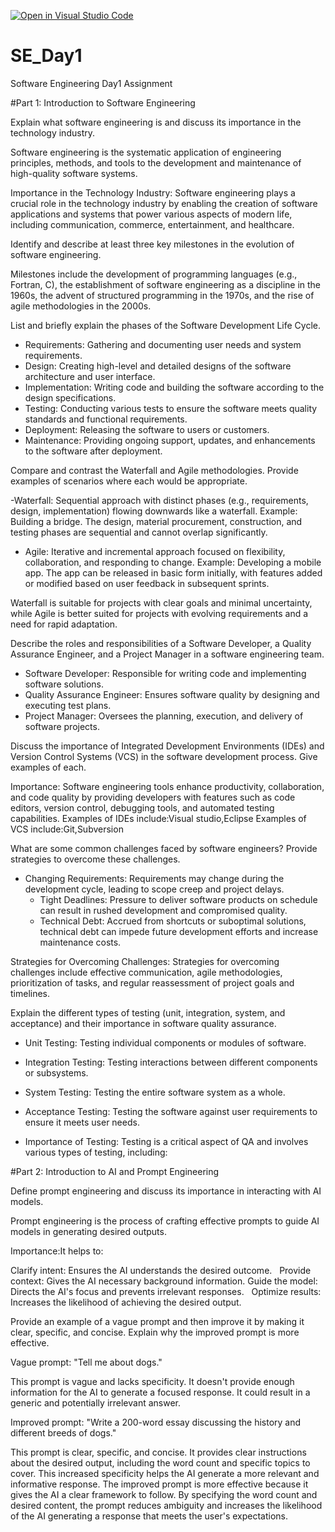 [![Open in Visual Studio Code](https://classroom.github.com/assets/open-in-vscode-2e0aaae1b6195c2367325f4f02e2d04e9abb55f0b24a779b69b11b9e10269abc.svg)](https://classroom.github.com/online_ide?assignment_repo_id=15565951&assignment_repo_type=AssignmentRepo)
# SE_Day1
Software Engineering Day1 Assignment

#Part 1: Introduction to Software Engineering

Explain what software engineering is and discuss its importance in the technology industry.

Software engineering is the systematic application of engineering principles, methods, and tools to the development and maintenance of high-quality software systems. 

Importance in the Technology Industry: Software engineering plays a crucial role in the technology industry by enabling the creation of software applications and systems that power various aspects of modern life, including communication, commerce, entertainment, and healthcare.

Identify and describe at least three key milestones in the evolution of software engineering.

Milestones include the development of programming languages (e.g., Fortran, C), the establishment of software engineering as a discipline in the 1960s, the advent of structured programming in the 1970s, and the rise of agile methodologies in the 2000s.


List and briefly explain the phases of the Software Development Life Cycle.
  - Requirements: Gathering and documenting user needs and system requirements.
  - Design: Creating high-level and detailed designs of the software architecture and user interface.
  - Implementation: Writing code and building the software according to the design specifications.
  - Testing: Conducting various tests to ensure the software meets quality standards and functional requirements.
  - Deployment: Releasing the software to users or customers.
  - Maintenance: Providing ongoing support, updates, and enhancements to the software after deployment.


Compare and contrast the Waterfall and Agile methodologies. Provide examples of scenarios where each would be appropriate.

  -Waterfall: Sequential approach with distinct phases (e.g., requirements, design, implementation) flowing downwards like a waterfall.
  Example: Building a bridge. The design, material procurement, construction, and testing phases are sequential and cannot overlap significantly.
  - Agile: Iterative and incremental approach focused on flexibility, collaboration, and responding to change.
  Example: Developing a mobile app. The app can be released in basic form initially, with features added or modified based on user feedback in subsequent sprints.

Waterfall is suitable for projects with clear goals and minimal uncertainty, while Agile is better suited for projects with evolving requirements and a need for rapid adaptation.


Describe the roles and responsibilities of a Software Developer, a Quality Assurance Engineer, and a Project Manager in a software engineering team.

  - Software Developer: Responsible for writing code and implementing software solutions.
  - Quality Assurance Engineer: Ensures software quality by designing and executing test plans.
  - Project Manager: Oversees the planning, execution, and delivery of software projects.


Discuss the importance of Integrated Development Environments (IDEs) and Version Control Systems (VCS) in the software development process. Give examples of each.

Importance: Software engineering tools enhance productivity, collaboration, and code quality by providing developers with features such as code editors, version control, debugging tools, and automated testing capabilities.
Examples of IDEs include:Visual studio,Eclipse
Examples of VCS include:Git,Subversion


What are some common challenges faced by software engineers? Provide strategies to overcome these challenges.

- Changing Requirements: Requirements may change during the development cycle, leading to scope creep and project delays.
  - Tight Deadlines: Pressure to deliver software products on schedule can result in rushed development and compromised quality.
  - Technical Debt: Accrued from shortcuts or suboptimal solutions, technical debt can impede future development efforts and increase maintenance costs.
    
Strategies for Overcoming Challenges: Strategies for overcoming challenges include effective communication, agile methodologies, prioritization of tasks, and regular reassessment of project goals and timelines.


Explain the different types of testing (unit, integration, system, and acceptance) and their importance in software quality assurance.

  - Unit Testing: Testing individual components or modules of software.
  - Integration Testing: Testing interactions between different components or subsystems.
  - System Testing: Testing the entire software system as a whole.
  - Acceptance Testing: Testing the software against user requirements to ensure it meets user needs.

- Importance of Testing: Testing is a critical aspect of QA and involves various types of testing, including:


#Part 2: Introduction to AI and Prompt Engineering


Define prompt engineering and discuss its importance in interacting with AI models.

Prompt engineering is the process of crafting effective prompts to guide AI models in generating desired outputs.

Importance:It helps to:   

Clarify intent: Ensures the AI understands the desired outcome.   
Provide context: Gives the AI necessary background information.
Guide the model: Directs the AI's focus and prevents irrelevant responses.   
Optimize results: Increases the likelihood of achieving the desired output.

Provide an example of a vague prompt and then improve it by making it clear, specific, and concise. Explain why the improved prompt is more effective.

Vague prompt: "Tell me about dogs."

This prompt is vague and lacks specificity. It doesn't provide enough information for the AI to generate a focused response. It could result in a generic and potentially irrelevant answer.

Improved prompt: "Write a 200-word essay discussing the history and different breeds of dogs."

This prompt is clear, specific, and concise. It provides clear instructions about the desired output, including the word count and specific topics to cover. This increased specificity helps the AI generate a more relevant and informative response.
The improved prompt is more effective because it gives the AI a clear framework to follow. By specifying the word count and desired content, the prompt reduces ambiguity and increases the likelihood of the AI generating a response that meets the user's expectations.


